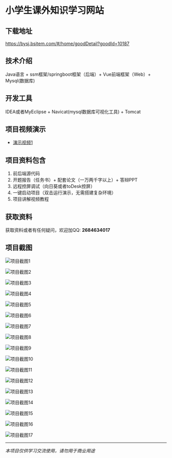 # 小学生课外知识学习网站

## 下载地址
https://bysj.bsitem.com/#/home/goodDetail?goodId=10187

## 技术介绍
Java语言 + ssm框架/springboot框架（后端）+ Vue前端框架（Web）+ Mysql(数据库)

## 开发工具
IDEA或者MyEclipse + Navicat(mysql数据库可视化工具) + Tomcat

## 项目视频演示
- [演示视频1](https://graduation-images.oss-cn-beijing.aliyuncs.com/videos/828%E5%A5%97ssm%E5%BD%95%E5%83%8F/10187_ssm030%E5%B0%8F%E5%AD%A6%E7%94%9F%E8%AF%BE%E5%A4%96%E7%9F%A5%E8%AF%86%E5%AD%A6%E4%B9%A0%E7%BD%91%E7%AB%99%2Bvue%E5%BD%95%E5%83%8F.mp4)

## 项目资料包含
1. 前后端源代码
2. 开题报告（任务书）+ 配套论文（一万两千字以上）+ 答辩PPT
3. 远程控屏调试（向日葵或者toDesk控屏）
4. 一键启动项目（双击运行演示，无需搭建复杂环境）
5. 项目讲解视频教程

## 获取资料
获取资料或者有任何疑问，欢迎加QQ: **2684634017**

## 项目截图
![项目截图1](https://graduation-images.oss-cn-beijing.aliyuncs.com/图片/10187/毕设论坛项目主图.jpg)

![项目截图2](https://graduation-images.oss-cn-beijing.aliyuncs.com/图片/10187/1.png)

![项目截图3](https://graduation-images.oss-cn-beijing.aliyuncs.com/图片/10187/2.png)

![项目截图4](https://graduation-images.oss-cn-beijing.aliyuncs.com/图片/10187/3.png)

![项目截图5](https://graduation-images.oss-cn-beijing.aliyuncs.com/图片/10187/4.png)

![项目截图6](https://graduation-images.oss-cn-beijing.aliyuncs.com/图片/10187/5.png)

![项目截图7](https://graduation-images.oss-cn-beijing.aliyuncs.com/图片/10187/6.png)

![项目截图8](https://graduation-images.oss-cn-beijing.aliyuncs.com/图片/10187/7.png)

![项目截图9](https://graduation-images.oss-cn-beijing.aliyuncs.com/图片/10187/8.png)

![项目截图10](https://graduation-images.oss-cn-beijing.aliyuncs.com/图片/10187/9.png)

![项目截图11](https://graduation-images.oss-cn-beijing.aliyuncs.com/图片/10187/10.png)

![项目截图12](https://graduation-images.oss-cn-beijing.aliyuncs.com/图片/10187/11.png)

![项目截图13](https://graduation-images.oss-cn-beijing.aliyuncs.com/图片/10187/12.png)

![项目截图14](https://graduation-images.oss-cn-beijing.aliyuncs.com/图片/10187/13.png)

![项目截图15](https://graduation-images.oss-cn-beijing.aliyuncs.com/图片/10187/14.png)

![项目截图16](https://graduation-images.oss-cn-beijing.aliyuncs.com/图片/10187/15.png)

![项目截图17](https://graduation-images.oss-cn-beijing.aliyuncs.com/图片/10187/16.png)

---
*本项目仅供学习交流使用，请勿用于商业用途*
